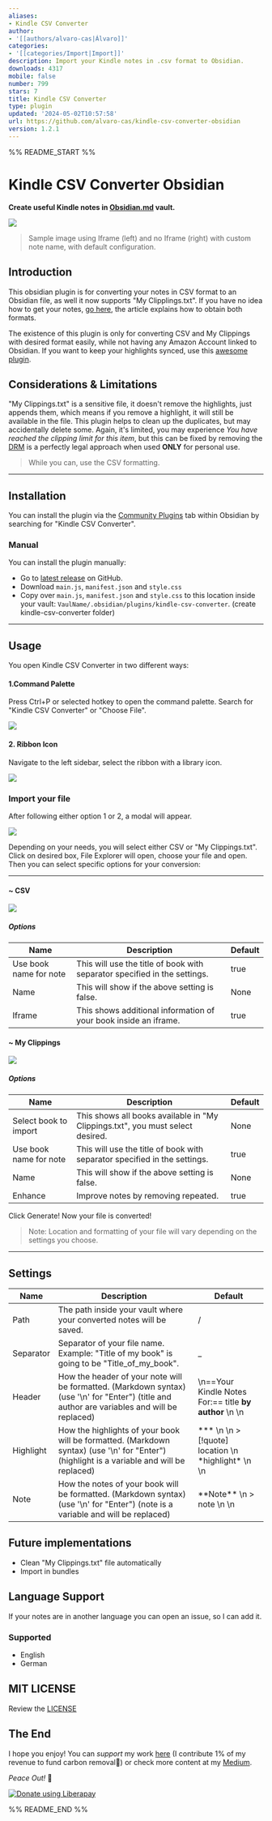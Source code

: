 ```yaml
---
aliases:
- Kindle CSV Converter
author:
- '[[authors/alvaro-cas|Álvaro]]'
categories:
- '[[categories/Import|Import]]'
description: Import your Kindle notes in .csv format to Obsidian.
downloads: 4317
mobile: false
number: 799
stars: 7
title: Kindle CSV Converter
type: plugin
updated: '2024-05-02T10:57:58'
url: https://github.com/alvaro-cas/kindle-csv-converter-obsidian
version: 1.2.1
---
```


%% README_START %%

# Kindle CSV Converter Obsidian
**Create useful Kindle notes in [Obsidian.md](https://obsidian.md/) vault.** 

![](https://github.com/alvaro-cas/kindle-csv-converter-obsidian/blob/main/assets/ss.png?raw=true)

> Sample image using Iframe (left) and no Iframe (right) with custom note name, with default configuration.


## Introduction

This obsidian plugin is for converting your notes in CSV  format to an Obsidian file, as well it now supports "My Clipplings.txt". If you have no idea how to get your notes, [go here](https://medium.com/@keisuke_w/how-to-export-kindle-notes-and-highlights-ebce5812bbfc#55d8), the article explains how to obtain both formats.

The existence of this plugin is only for converting CSV and My Clippings with desired format easily, while not having any Amazon Account linked to Obsidian. If you want to keep your highlights synced, use this [awesome plugin](https://obsidian.md/plugins?search=Kindle%20Highlights).


## Considerations & Limitations

"My Clippings.txt" is a sensitive file, it doesn't remove the highlights, just appends them, which means if you remove a highlight, it will still be available in the file. This plugin helps to clean up the duplicates, but may accidentally delete some. Again, it's limited, you may experience *You have reached the clipping limit for this item*, but this can be fixed by removing the [DRM](https://www.makeuseof.com/tag/remove-drm-every-ebook-own/) is a perfectly legal approach when used __ONLY__ for personal use.

> While you can, use the CSV formatting.


***


## Installation
You can install the plugin via the [Community Plugins](https://obsidian.md/plugins?search=Kindle%20CSV%20Converter) tab within Obsidian by searching for "Kindle CSV Converter".

### Manual
You can install the plugin manually:
- Go to [latest release](https://github.com/alvaro-cas/kindle-csv-converter-obsidian/releases/latest) on GitHub.
- Download `main.js`, `manifest.json` and `style.css`
- Copy over `main.js`, `manifest.json` and `style.css` to this location inside your vault: `VaulName/.obsidian/plugins/kindle-csv-converter`. (create kindle-csv-converter folder)


***


## Usage
You open Kindle CSV Converter in two different ways: 

#### 1.Command Palette
Press Ctrl+P or selected hotkey to open the command palette. Search for "Kindle CSV Converter" or "Choose File".  

![](https://raw.githubusercontent.com/alvaro-cas/kindle-csv-converter-obsidian/main/assets/ss_command.jpg)

#### 2. Ribbon Icon
Navigate to the left sidebar, select the ribbon with a library icon.  

![](https://github.com/alvaro-cas/kindle-csv-converter-obsidian/blob/main/assets/ss_ribbon.jpg?raw=true)

### Import your file
After following either option 1 or 2, a modal will appear.  

![](https://github.com/alvaro-cas/kindle-csv-converter-obsidian/blob/main/assets/ss_modal.png?raw=true)  

Depending on your needs, you will select either CSV or "My Clippings.txt". Click on desired box, File Explorer will open, choose your file and open. Then you can select specific options for your conversion:

***

#### ~ CSV

![](https://github.com/alvaro-cas/kindle-csv-converter-obsidian/blob/main/assets/ss_csv.png?raw=true)

##### Options

| Name | Description | Default |
|--|--|--|
| Use book name for note | This will use the title of book with separator specified in the settings. | true |
| Name | This will show if the above setting is false. | None |
| Iframe | This shows additional information of your book inside an iframe. | true |

#### ~ My Clippings

![](https://github.com/alvaro-cas/kindle-csv-converter-obsidian/blob/main/assets/ss_clippings.png?raw=true)

##### Options

| Name | Description | Default |
|--|--|--|
| Select book to import | This shows all books available in "My Clippings.txt", you must select desired. | None |
| Use book name for note | This will use the title of book with separator specified in the settings. | true |
| Name | This will show if the above setting is false. | None |
| Enhance | Improve notes by removing repeated. | true |

Click Generate! Now your file is converted!

> Note: Location and formatting of your file will vary depending on the settings you choose.

***

## Settings

| Name | Description | Default |
|--|--|--|
| Path | The path inside your vault where your converted notes will be saved. | / |
| Separator | Separator of your file name. Example: "Title of my book" is going to be "Title_of_my_book". | _ |
| Header | How the header of your note will be formatted. (Markdown syntax) (use '\n' for "Enter") (title and author are variables and will be replaced) | \n==Your Kindle Notes For:== title __by author__ \n \n |
| Highlight | How the highlights of your book will be formatted. (Markdown syntax) (use '\n' for "Enter")  (highlight is a variable and will be replaced)| *** \n \n > [!quote] location \n \*highlight\* \n \n |
| Note | How the notes of your book will be formatted. (Markdown syntax) (use '\n' for "Enter")  (note is a variable and will be replaced)| \*\*Note\*\* \n > note \n \n |


## Future implementations
- Clean "My Clippings.txt" file automatically
- Import in bundles

## Language Support
If your notes are in another language you can open an issue, so I can add it.

### Supported
- English
- German

## MIT LICENSE
Review the [LICENSE](https://github.com/alvaro-cas/kindle-csv-converter-obsidian/blob/main/LICENSE)


## The End
I hope you enjoy! You can *support* my work [here](https://liberapay.com/Cuatroy2/donate) (I contribute 1% of my revenue to fund carbon removal🌳) or check more content at my [Medium](https://medium.com/@cuatroy2).

*Peace Out!* 🤙

<noscript><a href="https://liberapay.com/Cuatroy2/donate"><img alt="Donate using Liberapay" src="https://liberapay.com/assets/widgets/donate.svg"></a></noscript>



%% README_END %%